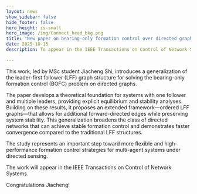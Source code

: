 ```yaml
---
layout: news
show_sidebar: false
hide_footer: false
hero_height: is-small
hero_image: /img/Connect_head_bkg.png
title: "New paper on bearing-only formation control over directed graphs!"
date: 2025-10-15
description: To appear in the IEEE Transactions on Control of Network Systems

---
```


This work, led by MSc student Jiacheng Shi, introduces a generalization of the leader-first follower (LFF) graph structure for solving the bearing-only formation control (BOFC) problem on directed graphs.

The paper develops a theoretical foundation for systems with one follower and multiple leaders, providing explicit equilibrium and stability analyses. Building on these results, it proposes an extended framework—ordered LFF graphs—that allows for additional forward-directed edges while preserving system stability. This generalization broadens the class of directed networks that can achieve stable formation control and demonstrates faster convergence compared to the traditional LFF structures.

The study represents an important step toward more flexible and high-performance formation control strategies for multi-agent systems under directed sensing.

The work will appear in the IEEE Transactions on Control of Network Systems.  

Congratulations Jiacheng!